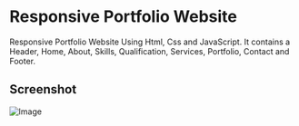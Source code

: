 # Responsive Portfolio Website

Responsive Portfolio Website Using Html, Css and JavaScript. It contains a Header, Home, About, Skills, Qualification, Services, Portfolio, Contact and Footer.

## Screenshot
![Image](https://user-images.githubusercontent.com/46936229/139966952-677e1186-fafd-4241-8004-8f4d573d69f7.png)
